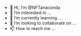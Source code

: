 - 👋 Hi, I’m @NFTanaconda
- 👀 I’m interested in ...
- 🌱 I’m currently learning ...
- 💞️ I’m looking to collaborate on ...
- 📫 How to reach me ...

<!---
NFTanaconda/NFTanaconda is a ✨ special ✨ repository because its `README.md` (this file) appears on your GitHub profile.
You can click the Preview link to take a look at your changes.
--->
